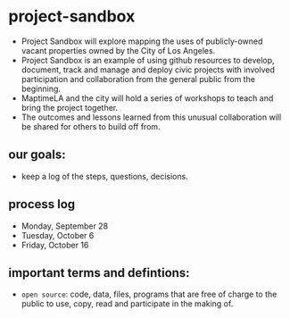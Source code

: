 # project-sandbox
* Project Sandbox will explore mapping the uses of publicly-owned vacant properties owned by the City of Los Angeles.
* Project Sandbox is an example of using github resources to develop, document, track and manage and deploy civic projects with involved participation and collaboration from the general public from the beginning.
* MaptimeLA and the city will hold a series of workshops to teach and bring the project together.
* The outcomes and lessons learned from this unusual collaboration will be shared for others to build off from.

## our goals:
- keep a log of the steps, questions, decisions.


## process log

- Monday, September 28
- Tuesday, October 6
- Friday, October 16

## important terms and defintions:

- `open source`: code, data, files, programs that are free of charge to the public to use, copy, read and participate in the making of.
